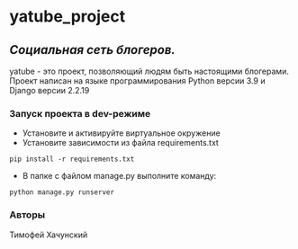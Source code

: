 # yatube_project
## _Социальная сеть блогеров._

yatube - это проект, позволяющий людям быть настоящими блогерами.
Проект написан на языке программирования Python версии 3.9 и Django версии 2.2.19

### Запуск проекта в dev-режиме
- Установите и активируйте виртуальное окружение
- Установите зависимости из файла requirements.txt
```
pip install -r requirements.txt
``` 
- В папке с файлом manage.py выполните команду:
```
python manage.py runserver
```
### Авторы
Тимофей Хачунский